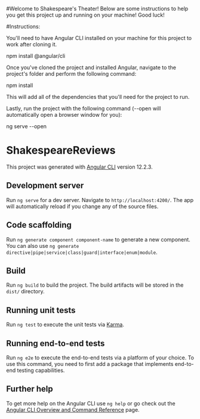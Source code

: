 #Welcome to Shakespeare's Theater! Below are some instructions to help you get this project up and running on your machine! Good luck!

#Instructions:

You'll need to have Angular CLI installed on your machine for this project to work after cloning it.

npm install @angular/cli

Once you've cloned the project and installed Angular, navigate to the project's folder and perform the following command:

npm install

This will add all of the dependencies that you'll need for the project to run.

Lastly, run the project with the following command (--open will automatically open a browser window for you):

ng serve --open




# ShakespeareReviews

This project was generated with [Angular CLI](https://github.com/angular/angular-cli) version 12.2.3.

## Development server

Run `ng serve` for a dev server. Navigate to `http://localhost:4200/`. The app will automatically reload if you change any of the source files.

## Code scaffolding

Run `ng generate component component-name` to generate a new component. You can also use `ng generate directive|pipe|service|class|guard|interface|enum|module`.

## Build

Run `ng build` to build the project. The build artifacts will be stored in the `dist/` directory.

## Running unit tests

Run `ng test` to execute the unit tests via [Karma](https://karma-runner.github.io).

## Running end-to-end tests

Run `ng e2e` to execute the end-to-end tests via a platform of your choice. To use this command, you need to first add a package that implements end-to-end testing capabilities.

## Further help

To get more help on the Angular CLI use `ng help` or go check out the [Angular CLI Overview and Command Reference](https://angular.io/cli) page.

